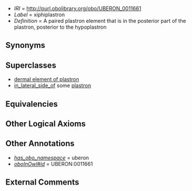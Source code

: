  * *IRI* = http://purl.obolibrary.org/obo/UBERON_0011661
 * *Label* = xiphiplastron
 * *Definition* = A paired plastron element that is in the posterior part of the plastron, posterior to the hypoplastron

## Synonyms


## Superclasses

 * [dermal element of plastron](../../UBERON/57/UBERON_0011657.md)
 * [in_lateral_side_of](../../BSPO/26/BSPO_0000126.md) some [plastron](../../UBERON/76/UBERON_0008276.md)

## Equivalencies


## Other Logical Axioms


## Other Annotations

 * *[has_obo_namespace](../../ce/oboInOwl#hasOBONamespace.md)* = uberon
 * *[oboInOwl#id](../../id/oboInOwl#id.md)* = UBERON:0011661

## External Comments

